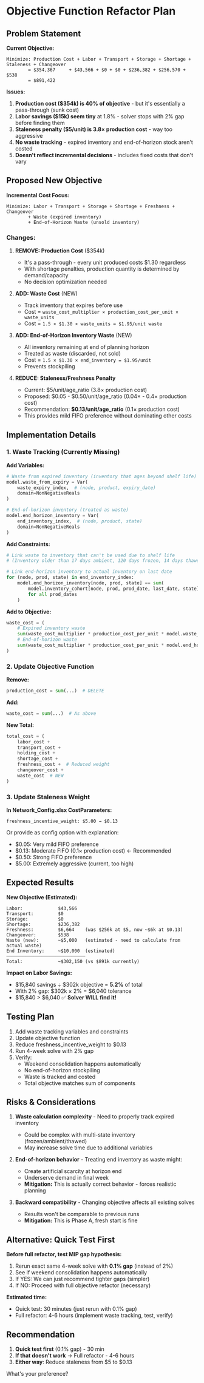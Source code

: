 # Objective Function Refactor Plan

## Problem Statement

**Current Objective:**
```
Minimize: Production Cost + Labor + Transport + Storage + Shortage + Staleness + Changeover
        = $354,367     + $43,566 + $0 + $0 + $236,382 + $256,570 + $538
        = $891,422
```

**Issues:**
1. **Production cost ($354k) is 40% of objective** - but it's essentially a pass-through (sunk cost)
2. **Labor savings ($15k) seem tiny** at 1.8% - solver stops with 2% gap before finding them
3. **Staleness penalty ($5/unit) is 3.8× production cost** - way too aggressive
4. **No waste tracking** - expired inventory and end-of-horizon stock aren't costed
5. **Doesn't reflect incremental decisions** - includes fixed costs that don't vary

## Proposed New Objective

**Incremental Cost Focus:**
```
Minimize: Labor + Transport + Storage + Shortage + Freshness + Changeover
        + Waste (expired inventory)
        + End-of-Horizon Waste (unsold inventory)
```

### Changes:

1. **REMOVE: Production Cost** ($354k)
   - It's a pass-through - every unit produced costs $1.30 regardless
   - With shortage penalties, production quantity is determined by demand/capacity
   - No decision optimization needed

2. **ADD: Waste Cost** (NEW)
   - Track inventory that expires before use
   - Cost = `waste_cost_multiplier × production_cost_per_unit × waste_units`
   - Cost = `1.5 × $1.30 × waste_units = $1.95/unit waste`

3. **ADD: End-of-Horizon Inventory Waste** (NEW)
   - All inventory remaining at end of planning horizon
   - Treated as waste (discarded, not sold)
   - Cost = `1.5 × $1.30 × end_inventory = $1.95/unit`
   - Prevents stockpiling

4. **REDUCE: Staleness/Freshness Penalty**
   - Current: $5/unit/age_ratio (3.8× production cost)
   - Proposed: $0.05 - $0.50/unit/age_ratio (0.04× - 0.4× production cost)
   - Recommendation: **$0.13/unit/age_ratio** (0.1× production cost)
   - This provides mild FIFO preference without dominating other costs

## Implementation Details

### 1. Waste Tracking (Currently Missing)

**Add Variables:**
```python
# Waste from expired inventory (inventory that ages beyond shelf life)
model.waste_from_expiry = Var(
    waste_expiry_index,  # (node, product, expiry_date)
    domain=NonNegativeReals
)

# End-of-horizon inventory (treated as waste)
model.end_horizon_inventory = Var(
    end_inventory_index,  # (node, product, state)
    domain=NonNegativeReals
)
```

**Add Constraints:**
```python
# Link waste to inventory that can't be used due to shelf life
# (Inventory older than 17 days ambient, 120 days frozen, 14 days thawed)

# Link end-horizon inventory to actual inventory on last date
for (node, prod, state) in end_inventory_index:
    model.end_horizon_inventory[node, prod, state] == sum(
        model.inventory_cohort[node, prod, prod_date, last_date, state]
        for all prod_dates
    )
```

**Add to Objective:**
```python
waste_cost = (
    # Expired inventory waste
    sum(waste_cost_multiplier * production_cost_per_unit * model.waste_from_expiry[...]) +
    # End-of-horizon waste
    sum(waste_cost_multiplier * production_cost_per_unit * model.end_horizon_inventory[...])
)
```

### 2. Update Objective Function

**Remove:**
```python
production_cost = sum(...)  # DELETE
```

**Add:**
```python
waste_cost = sum(...)  # As above
```

**New Total:**
```python
total_cost = (
    labor_cost +
    transport_cost +
    holding_cost +
    shortage_cost +
    freshness_cost +  # Reduced weight
    changeover_cost +
    waste_cost  # NEW
)
```

### 3. Update Staleness Weight

**In Network_Config.xlsx CostParameters:**
```
freshness_incentive_weight: $5.00 → $0.13
```

Or provide as config option with explanation:
- $0.05: Very mild FIFO preference
- $0.13: Moderate FIFO (0.1× production cost) ← Recommended
- $0.50: Strong FIFO preference
- $5.00: Extremely aggressive (current, too high)

## Expected Results

**New Objective (Estimated):**
```
Labor:             $43,566
Transport:         $0
Storage:           $0
Shortage:          $236,382
Freshness:         $6,664    (was $256k at $5, now ~$6k at $0.13)
Changeover:        $538
Waste (new):       ~$5,000   (estimated - need to calculate from actual waste)
End Inventory:     ~$10,000  (estimated)
─────────────────────────────
Total:             ~$302,150 (vs $891k currently)
```

**Impact on Labor Savings:**
- $15,840 savings ÷ $302k objective = **5.2%** of total
- With 2% gap: $302k × 2% = $6,040 tolerance
- $15,840 > $6,040 ✅ **Solver WILL find it!**

## Testing Plan

1. Add waste tracking variables and constraints
2. Update objective function
3. Reduce freshness_incentive_weight to $0.13
4. Run 4-week solve with 2% gap
5. Verify:
   - Weekend consolidation happens automatically
   - No end-of-horizon stockpiling
   - Waste is tracked and costed
   - Total objective matches sum of components

## Risks & Considerations

1. **Waste calculation complexity** - Need to properly track expired inventory
   - Could be complex with multi-state inventory (frozen/ambient/thawed)
   - May increase solve time due to additional variables

2. **End-of-horizon behavior** - Treating end inventory as waste might:
   - Create artificial scarcity at horizon end
   - Underserve demand in final week
   - **Mitigation:** This is actually correct behavior - forces realistic planning

3. **Backward compatibility** - Changing objective affects all existing solves
   - Results won't be comparable to previous runs
   - **Mitigation:** This is Phase A, fresh start is fine

## Alternative: Quick Test First

**Before full refactor, test MIP gap hypothesis:**

1. Rerun exact same 4-week solve with **0.1% gap** (instead of 2%)
2. See if weekend consolidation happens automatically
3. If YES: We can just recommend tighter gaps (simpler)
4. If NO: Proceed with full objective refactor (necessary)

**Estimated time:**
- Quick test: 30 minutes (just rerun with 0.1% gap)
- Full refactor: 4-6 hours (implement waste tracking, test, verify)

## Recommendation

1. **Quick test first** (0.1% gap) - 30 min
2. **If that doesn't work** → Full refactor - 4-6 hours
3. **Either way**: Reduce staleness from $5 to $0.13

What's your preference?

